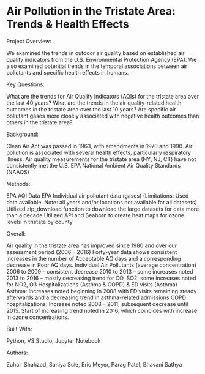 # Air Pollution in the Tristate Area: Trends & Health Effects

Project Overview:

We examined the trends in outdoor air quality based on established air quality indicators from the U.S. Environmental Protection Agency (EPA). We also examined potential trends in the temporal associations between air pollutants and specific health effects in humans. 

Key Questions:

What are the trends for Air Quality Indicators (AQIs) for the tristate area over the last 40 years?
What are the trends in the air quality-related health outcomes in the tristate area over the last 10 years?
Are specific air pollutant gases more closely associated with negative health outcomes than others in the tristate area?

Background:

Clean Air Act was passed in 1963, with amendments in 1970 and 1990. 
Air pollution is associated with several health effects, particularly respiratory illness.
Air quality measurements for the tristate area (NY, NJ, CT) have not consistently met the U.S. EPA  National Ambient Air Quality Standards (NAAQS)

Methods:

EPA AQI Data
EPA Individual air pollutant data (gases)
(Limitations:  Used data available. Note: all years and/or locations not available for all datasets)
Utilized zip_download function to download the large datasets for data more than a decade
Utilized API and Seaborn to create heat maps for ozone levels in tristate by county

Overall:

Air quality in the tristate area has improved since 1980 and over our assessment period (2006 – 2016)
Forty-year data shows consistent increases in the number of Acceptable AQ days and a corresponding decrease in Poor AQ days.
Individual Air Pollutants (average concentration)
2006 to 2009 – consistent decrease
2010 to 2013 – some increases noted
2013 to 2016 – mostly decreasing trend for CO, SO2; some increases noted for NO2, O3
Hospitalizations (Asthma & COPD) & ED visits (Asthma)
Asthma: Increases noted beginning in 2008 with ED visits remaining steady afterwards and a decreasing trend in asthma-related admissions
COPD hospitalizations: Increase noted 2008 – 2011; subsequent decrease until 2015.
Start of increasing trend noted in 2016, which coincides with increase in ozone concentrations. 

Built With:

Python, VS Studio, Jupyter Notebook

Authors:

Zuhair Shahzad, Saniya Sule, Eric Meyer, Parag Patel, Bhavani Sathya
